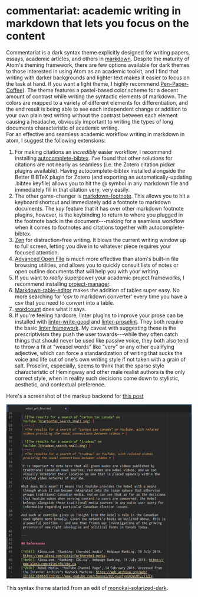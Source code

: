 # commentariat: academic writing in markdown that lets you focus on the content

Commentariat is a dark syntax theme explicitly designed for writing papers, essays, academic articles, and others in [markdown](https://en.wikipedia.org/wiki/Markdown). Despite the maturity of Atom's theming framework, there are few options available for dark themes to those interested in using Atom as an academic toolkit, and I find that writing with darker backgrounds and lighter text makes it easier to focus on the task at hand. If you want a light theme, I highly recommend [Pen-Paper-Coffee](https://atom.io/themes/pen-paper-coffee-syntax)).
The theme features a pastel-based color scheme for a decent amount of contrast while writing the syntactic elements of markdown. The colors are mapped to a variety of different elements for differentiation, and the end result is being able to see each independent change or addition to your own plain text writing without the contrast between each element causing a headache, obviously important to writing the types of long documents characteristic of academic writing.  
For an effective and seamless academic workflow writing in markdown in atom, I suggest the following extensions:

1. For making citations an _incredibly_ easier workflow, I recommend installing [autocomplete-bibtex](https://atom.io/packages/autocomplete-bibtex). I've found that other solutions for citations are not nearly as seamless (i.e. the Zotero citation picker plugins available). Having autocomplete-bibtex installed alongside the Better BiBTeX plugin for Zotero (and exporting an automatically-updating .bibtex keyfile) allows you to hit the @ symbol in any markdown file and immediately fill in that citation very, very easily.
2. The other game-changer is [markdown-footnote](https://atom.io/packages/markdown-footnote). This allows you to hit a keyboard shortcut and immediately add a footnote to markdown documents. The _key_ feature that it has over other markdown footnote plugins, however, is the keybinding to return to where you plugged in the footnote back in the document---making for a seamless workflow when it comes to footnotes and citations together with autocomplete-bibtex.
3. [Zen](https://atom.io/packages/Zen) for distraction-free writing. It blows the current writing window up to full screen, letting you dive in to whatever piece requires your focused attention.
4. [Advanced Open File](https://atom.io/packages/advanced-open-file) is much more effective than atom's built-in file browsing utilities, and allows you to quickly consult lists of notes or open outline documents that will help you with your writing.
5. If you want to _really_ superpower your academic project frameworks, I recommend installing [project-manager](https://atom.io/packages/project-manager).
6. [Markdown-table-editor](https://atom.io/packages/markdown-table-editor) makes the addition of tables super easy. No more searching for 'csv to markdown converter' every time you have a csv that you need to convert into a table.
7. [wordcount](https://atom.io/packages/wordcount) does what it says.
8. If you're feeling hardcore, linter plugins to improve your prose can be installed with [linter-write-good](https://atom.io/packages/linter-write-good) and [linter-proselint](https://atom.io/packages/linter-proselint). They both require the basic [linter framework](https://atom.io/packages/linter). My caveat with suggesting these is the prescriptivism they push the user towards---while they often catch things that should never be used like passive voice, they both also tend to throw a fit at "weasel words" like "very" or any other qualifying adjective, which can force a standardization of writing that sucks the voice and life out of one's own writing style if not taken with a grain of salt. Proselint, especially, seems to think that the sparse style characteristic of Hemingway and other male realist authors is the only correct style, when in reality such decisions come down to stylistic, aesthetic, and contextual preference.  

Here's a screenshot of the markup backend for [this post](https://dcc.infoscapelab.ca/projects/ecosystem/the-rebel-yell/)

![img](./screenshots/screenshot1.png)

This syntax theme started from an edit of [monokai-solarized-dark](https://atom.io/packages/monokai-solarized-dark).
